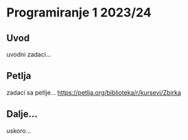 # Programiranje 1 2023/24

## Uvod
uvodni zadaci...

## Petlja
zadaci sa petlje...
https://petlja.org/biblioteka/r/kursevi/Zbirka

## Dalje...
uskoro...
